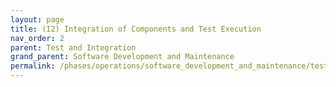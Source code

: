 ```yaml
---
layout: page
title: (I2) Integration of Components and Test Execution
nav_order: 2
parent: Test and Integration
grand_parent: Software Development and Maintenance
permalink: /phases/operations/software_development_and_maintenance/test_and_integration/i2/
---
```


